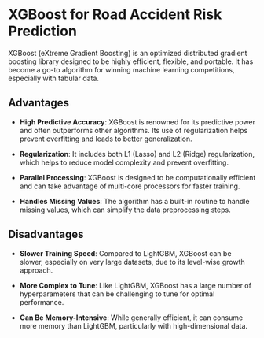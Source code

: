 # XGBoost for Road Accident Risk Prediction

XGBoost (eXtreme Gradient Boosting) is an optimized distributed gradient boosting library designed to be highly efficient, flexible, and portable. It has become a go-to algorithm for winning machine learning competitions, especially with tabular data.

## Advantages

- **High Predictive Accuracy**: XGBoost is renowned for its predictive power and often outperforms other algorithms. Its use of regularization helps prevent overfitting and leads to better generalization.

- **Regularization**: It includes both L1 (Lasso) and L2 (Ridge) regularization, which helps to reduce model complexity and prevent overfitting.

- **Parallel Processing**: XGBoost is designed to be computationally efficient and can take advantage of multi-core processors for faster training.

- **Handles Missing Values**: The algorithm has a built-in routine to handle missing values, which can simplify the data preprocessing steps.

## Disadvantages

- **Slower Training Speed**: Compared to LightGBM, XGBoost can be slower, especially on very large datasets, due to its level-wise growth approach.

- **More Complex to Tune**: Like LightGBM, XGBoost has a large number of hyperparameters that can be challenging to tune for optimal performance.

- **Can Be Memory-Intensive**: While generally efficient, it can consume more memory than LightGBM, particularly with high-dimensional data.
